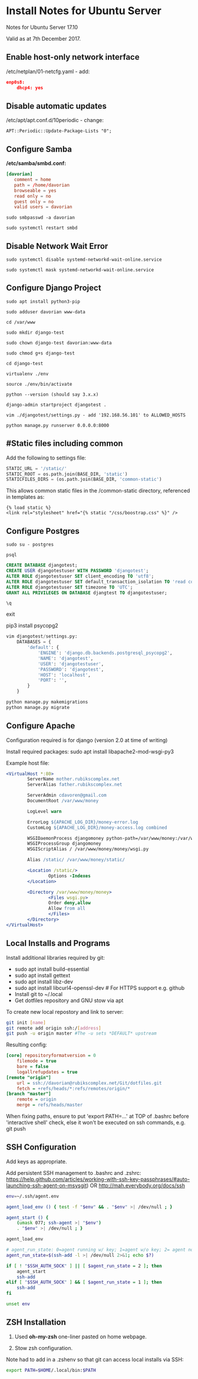 # Install Notes for Ubuntu Server

Notes for Ubuntu Server 17.10

Valid as at 7th December 2017.

## Enable host-only network interface

/etc/netplan/01-netcfg.yaml - add:
```json
enp0s8:
    dhcp4: yes
```

## Disable automatic updates

/etc/apt/apt.conf.d/10periodic - change:

`APT::Periodic::Update-Package-Lists "0";`

## Configure Samba

**/etc/samba/smbd.conf:**

```conf
[davorian]
   comment = home
   path = /home/davorian
   browseable = yes
   read only = no
   guest only = no
   valid users = davorian
```

`sudo smbpasswd -a davorian`

`sudo systemctl restart smbd`

## Disable Network Wait Error

`sudo systemctl disable systemd-networkd-wait-online.service`

`sudo systemctl mask systemd-networkd-wait-online.service`

## Configure Django Project

```
sudo apt install python3-pip

sudo adduser davorian www-data

cd /var/www

sudo mkdir django-test

sudo chown django-test davorian:www-data

sudo chmod g+s django-test

cd django-test

virtualenv ./env

source ./env/bin/activate

python --version (should say 3.x.x)

django-admin startproject djangotest .

vim ./djangotest/settings.py - add '192.168.56.101' to ALLOWED_HOSTS

python manage.py runserver 0.0.0.0:8000
```

## #Static files including common

Add the following to settings file:

```python
STATIC_URL = '/static/'
STATIC_ROOT = os.path.join(BASE_DIR, 'static')
STATICFILES_DIRS = (os.path.join(BASE_DIR, 'common-static')
```

This allows common static files in the /common-static directory, referenced in templates as:

```htmldjango
{% load static %}
<link rel="stylesheet" href="{% static "/css/boostrap.css" %}" />
```

## Configure Postgres

`sudo su - postgres`

`psql`

```sql
CREATE DATABASE djangotest;
CREATE USER djangotestuser WITH PASSWORD 'djangotest';
ALTER ROLE djangotestuser SET client_encoding TO 'utf8';
ALTER ROLE djangotestuser SET default_transaction_isolation TO 'read committed';
ALTER ROLE djangotestuser SET timezone TO 'UTC';
GRANT ALL PRIVILEGES ON DATABASE djangtest TO djangotestuser;
```
`\q`


exit

pip3 install psycopg2
```python
vim djangotest/settings.py:
    DATABASES = {
        'default': {
            'ENGINE': 'django.db.backends.postgresql_psycopg2',
            'NAME': 'djangotest',
            'USER': 'djangotestuser',
            'PASSWORD': 'djangotest',
            'HOST': 'localhost',
            'PORT': '',
        }
    }
```
```bash
python manage.py makemigrations
python manage.py migrate
```

## Configure Apache

Configuration required is for django (version 2.0 at time of writing)

Install required packages:
sudo apt install libapache2-mod-wsgi-py3

Example host file:
```apache
<VirtualHost *:80>
        ServerName mother.rubikscomplex.net
        ServerAlias father.rubikscomplex.net

        ServerAdmin cdavoren@gmail.com
        DocumentRoot /var/www/money

        LogLevel warn

        ErrorLog ${APACHE_LOG_DIR}/money-error.log
        CustomLog ${APACHE_LOG_DIR}/money-access.log combined

        WSGIDaemonProcess djangomoney python-path=/var/www/money:/var/www/money/env/lib/python3.4/site-packages
        WSGIProcessGroup djangomoney
        WSGIScriptAlias / /var/www/money/money/wsgi.py

        Alias /static/ /var/www/money/static/

        <Location /static/>
                Options -Indexes
        </Location>

        <Directory /var/www/money/money>
                <Files wsgi.py>
                Order deny,allow
                Allow from all
                </Files>
        </Directory>
</VirtualHost>
```

## Local Installs and Programs

Install additional libraries required by git:
- sudo apt install build-essential
- sudo apt install gettext
- sudo apt install libz-dev
- sudo apt install libcurl4-openssl-dev # For HTTPS support e.g. github
- Install git to ~/.local
- Get dotfiles repository and GNU stow via apt

To create new local repostory and link to server:

```bash
git init [name]
git remote add origin ssh:/[address]
git push -u origin master #The -u sets *DEFAULT* upstream
```

Resulting config:
```ini
[core] repositoryformatversion = 0
	filemode = true
	bare = false
	logallrefupdates = true
[remote "origin"]
	url = ssh://davorian@rubikscomplex.net/Git/dotfiles.git
	fetch = +refs/heads/*:refs/remotes/origin/*
[branch "master"]
	remote = origin
	merge = refs/heads/master
```

When fixing paths, ensure to put 'export PATH=...' at TOP of .bashrc before 'interactive shell' check, else it won't be executed on ssh commands, e.g. git push

## SSH Configuration

Add keys as appropriate.

Add persistent SSH management to .bashrc and .zshrc:
https://help.github.com/articles/working-with-ssh-key-passphrases/#auto-launching-ssh-agent-on-msysgit)
OR
http://mah.everybody.org/docs/ssh

```bash
env=~/.ssh/agent.env

agent_load_env () { test -f "$env" && . "$env" >| /dev/null ; }

agent_start () {
    (umask 077; ssh-agent >| "$env")
    . "$env" >| /dev/null ; }

agent_load_env

# agent_run_state: 0=agent running w/ key; 1=agent w/o key; 2= agent not running
agent_run_state=$(ssh-add -l >| /dev/null 2>&1; echo $?)

if [ ! "$SSH_AUTH_SOCK" ] || [ $agent_run_state = 2 ]; then
    agent_start
    ssh-add
elif [ "$SSH_AUTH_SOCK" ] && [ $agent_run_state = 1 ]; then
    ssh-add
fi

unset env
```

## ZSH Installation

1. Used **oh-my-zsh** one-liner pasted on home webpage.

2. Stow zsh configuration.

Note had to add in a .zshenv so that git can access local installs via SSH:

```bash
export PATH=$HOME/.local/bin:$PATH

```


